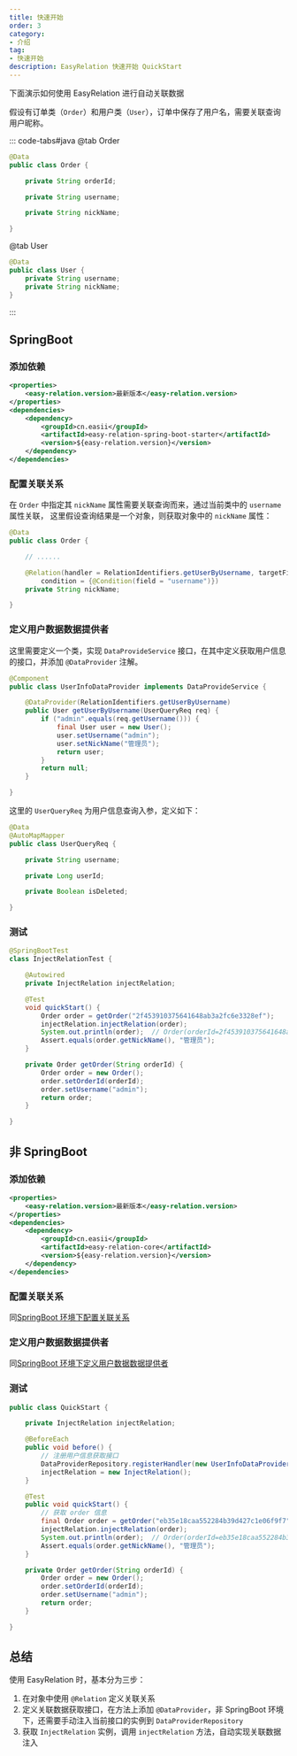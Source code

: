 ```yaml
---
title: 快速开始
order: 3
category:
- 介绍
tag:
- 快速开始
description: EasyRelation 快速开始 QuickStart
---
```


下面演示如何使用 EasyRelation 进行自动关联数据

假设有订单类（`Order`）和用户类（`User`），订单中保存了用户名，需要关联查询用户昵称。

::: code-tabs#java
@tab Order
```java
@Data
public class Order {

    private String orderId;

    private String username;

    private String nickName;

}
```

@tab User
```java
@Data
public class User {
    private String username;
    private String nickName;
}
```
:::

## SpringBoot

### 添加依赖

```xml
<properties>
    <easy-relation.version>最新版本</easy-relation.version>
</properties>
<dependencies>
    <dependency>
        <groupId>cn.easii</groupId>
        <artifactId>easy-relation-spring-boot-starter</artifactId>
        <version>${easy-relation.version}</version>
    </dependency>
</dependencies>
```

### 配置关联关系

在 `Order` 中指定其 `nickName` 属性需要关联查询而来，通过当前类中的 `username` 属性关联，
这里假设查询结果是一个对象，则获取对象中的 `nickName` 属性：

```java
@Data
public class Order {

    // ......

    @Relation(handler = RelationIdentifiers.getUserByUsername, targetField = "nickName",
        condition = {@Condition(field = "username")})
    private String nickName;

}
```

### 定义用户数据数据提供者

这里需要定义一个类，实现 `DataProvideService` 接口，在其中定义获取用户信息的接口，并添加 `@DataProvider` 注解。

```java
@Component
public class UserInfoDataProvider implements DataProvideService {

    @DataProvider(RelationIdentifiers.getUserByUsername)
    public User getUserByUsername(UserQueryReq req) {
        if ("admin".equals(req.getUsername())) {
            final User user = new User();
            user.setUsername("admin");
            user.setNickName("管理员");
            return user;
        }
        return null;
    }

}
```

这里的 `UserQueryReq` 为用户信息查询入参，定义如下：

```java
@Data
@AutoMapMapper
public class UserQueryReq {

    private String username;

    private Long userId;

    private Boolean isDeleted;

}
```

### 测试

```java
@SpringBootTest
class InjectRelationTest {

    @Autowired
    private InjectRelation injectRelation;

    @Test
    void quickStart() {
        Order order = getOrder("2f453910375641648ab3a2fc6e3328ef");
        injectRelation.injectRelation(order);
        System.out.println(order);  // Order(orderId=2f453910375641648ab3a2fc6e3328ef, username=admin, nickName=管理员)
        Assert.equals(order.getNickName(), "管理员");
    }

    private Order getOrder(String orderId) {
        Order order = new Order();
        order.setOrderId(orderId);
        order.setUsername("admin");
        return order;
    }

}
```

## 非 SpringBoot

### 添加依赖

```xml
<properties>
    <easy-relation.version>最新版本</easy-relation.version>
</properties>
<dependencies>
    <dependency>
        <groupId>cn.easii</groupId>
        <artifactId>easy-relation-core</artifactId>
        <version>${easy-relation.version}</version>
    </dependency>
</dependencies>
```

### 配置关联关系

同[SpringBoot 环境下配置关联关系](#配置关联关系)

### 定义用户数据数据提供者

同[SpringBoot 环境下定义用户数据数据提供者](#定义用户数据数据提供者)

### 测试

```java
public class QuickStart {

    private InjectRelation injectRelation;

    @BeforeEach
    public void before() {
        // 注册用户信息获取接口
        DataProviderRepository.registerHandler(new UserInfoDataProvider());
        injectRelation = new InjectRelation();
    }

    @Test
    public void quickStart() {
        // 获取 order 信息
        final Order order = getOrder("eb35e18caa552284b39d427c1e06f9f7");
        injectRelation.injectRelation(order);
        System.out.println(order);  // Order(orderId=eb35e18caa552284b39d427c1e06f9f7, username=admin, nickName=管理员)
        Assert.equals(order.getNickName(), "管理员");
    }

    private Order getOrder(String orderId) {
        Order order = new Order();
        order.setOrderId(orderId);
        order.setUsername("admin");
        return order;
    }

}
```

## 总结

使用 EasyRelation 时，基本分为三步：

1. 在对象中使用 `@Relation` 定义关联关系
2. 定义关联数据获取接口，在方法上添加 `@DataProvider`，非 SpringBoot 环境下，还需要手动注入当前接口的实例到 `DataProviderRepository`
3. 获取 `InjectRelation` 实例，调用 `injectRelation` 方法，自动实现关联数据注入

